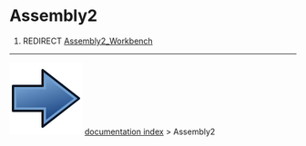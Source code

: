 # Assembly2
1.  REDIRECT [Assembly2_Workbench](Assembly2_Workbench.md)



---
![](images/Button_right.svg) [documentation index](../README.md) > Assembly2
